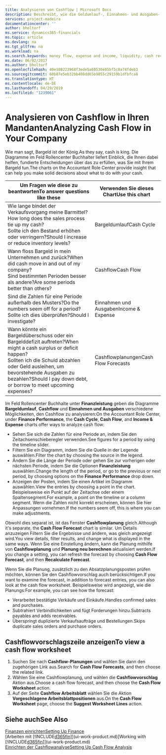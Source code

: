 ```yaml
---
title: Analysieren von Cashflow | Microsoft Docs
description: Beschreibt, wie die Geldumlauf-, Einnahmen- und Ausgaben-, Cash Flow- und Cashflow-Prognosediagramme verwendet werden, um vergangene und künftige Bargeldbewegungen im Unternehmen zu analysieren.
services: project-madeira
documentationcenter: ''
author: bholtorf
ms.service: dynamics365-financials
ms.topic: article
ms.devlang: na
ms.tgt_pltfrm: na
ms.workload: na
ms.search.keywords: money flow, expense and income, liquidity, cash receipts minus cash payments, Cartera
ms.date: 06/02/2017
ms.author: bholtorf
ms.openlocfilehash: 40e180222968f3ede5a69530e05bf5c0a74fdeb3
ms.sourcegitcommit: 60b87e5eb32bb408dd65b9855c29159b1dfbfca8
ms.translationtype: HT
ms.contentlocale: de-DE
ms.lasthandoff: 04/29/2019
ms.locfileid: "1239061"
---
```

# <a name="analyzing-cash-flow-in-your-company"></a><span data-ttu-id="c6b8e-103">Analysieren von Cashflow in Ihren Mandanten</span><span class="sxs-lookup"><span data-stu-id="c6b8e-103">Analyzing Cash Flow in Your Company</span></span>
<span data-ttu-id="c6b8e-104">Wie man sagt, Bargeld ist der König.</span><span class="sxs-lookup"><span data-stu-id="c6b8e-104">As they say, cash is king.</span></span> <span data-ttu-id="c6b8e-105">Die Diagramme im Feld Rollencenter Buchhalter liefert Einblick, die Ihnen dabei helfen, fundierte Entscheidungen über das zu erfüllen, was Sie mit Ihrem Bargeld tun.</span><span class="sxs-lookup"><span data-stu-id="c6b8e-105">The charts on the Accountant Role Center provide insight that can help you make solid decisions about what to do with your cash.</span></span>  

| <span data-ttu-id="c6b8e-106">Um Fragen wie diese zu beantworten</span><span class="sxs-lookup"><span data-stu-id="c6b8e-106">To answer questions like these</span></span> | <span data-ttu-id="c6b8e-107">Verwenden Sie dieses Chart</span><span class="sxs-lookup"><span data-stu-id="c6b8e-107">Use this chart</span></span> |
| --- | --- |
| <span data-ttu-id="c6b8e-108">Wie lange bindet der Verkaufsvorgang meine Barmittel?</span><span class="sxs-lookup"><span data-stu-id="c6b8e-108">How long does the sales process tie up my cash?</span></span></br> <span data-ttu-id="c6b8e-109">Sollte ich den Bestand erhöhen oder verringern?</span><span class="sxs-lookup"><span data-stu-id="c6b8e-109">Should I increase or reduce inventory levels?</span></span> |<span data-ttu-id="c6b8e-110">Bargeldumlauf</span><span class="sxs-lookup"><span data-stu-id="c6b8e-110">Cash Cycle</span></span> |
| <span data-ttu-id="c6b8e-111">Wann floss Bargeld in mein Unternehmen und zurück?</span><span class="sxs-lookup"><span data-stu-id="c6b8e-111">When did cash move in and out of my company?</span></span></br> <span data-ttu-id="c6b8e-112">Sind bestimmten Perioden besser als andere?</span><span class="sxs-lookup"><span data-stu-id="c6b8e-112">Are some periods better than others?</span></span> |<span data-ttu-id="c6b8e-113">Cashflow</span><span class="sxs-lookup"><span data-stu-id="c6b8e-113">Cash Flow</span></span> |
| <span data-ttu-id="c6b8e-114">Sind die Zahlen für eine Periode außerhalb des Musters?</span><span class="sxs-lookup"><span data-stu-id="c6b8e-114">Do the numbers seem off for a period?</span></span></br> <span data-ttu-id="c6b8e-115">Sollte ich dies überprüfen?</span><span class="sxs-lookup"><span data-stu-id="c6b8e-115">Should I investigate?</span></span> |<span data-ttu-id="c6b8e-116">Einnahmen und Ausgaben</span><span class="sxs-lookup"><span data-stu-id="c6b8e-116">Income & Expense</span></span> |
| <span data-ttu-id="c6b8e-117">Wann könnte ein Bargeldüberschuss oder ein Bargelddefizit auftreten?</span><span class="sxs-lookup"><span data-stu-id="c6b8e-117">When might a cash surplus or deficit happen?</span></span></br> <span data-ttu-id="c6b8e-118">Sollten ich die Schuld abzahlen oder Geld ausleihen, um bevorstehende Ausgaben zu bezahlen?</span><span class="sxs-lookup"><span data-stu-id="c6b8e-118">Should I pay down debt, or borrow to meet upcoming expenses?</span></span> |<span data-ttu-id="c6b8e-119">Cashflowplanungen</span><span class="sxs-lookup"><span data-stu-id="c6b8e-119">Cash Flow Forecasts</span></span> |

<span data-ttu-id="c6b8e-120">Im Feld Rollencenter Buchhalte unter **Finanzleistung** geben die Diagramme **Bargeldumlauf**, **Cashflow** und **Einnahmen und Ausgaben** verschiedene Möglichkeiten, den Cashflow zu analysieren:</span><span class="sxs-lookup"><span data-stu-id="c6b8e-120">On the Accountant Role Center, under **Finance Performance**, the **Cash Cycle**, **Cash Flow**, and **Income & Expense** charts offer ways to analyze cash flow:</span></span>  

* <span data-ttu-id="c6b8e-121">Sehen Sie sich die Zahlen für eine Periode an, indem Sie den Zeitachsenschieberegler verwenden.</span><span class="sxs-lookup"><span data-stu-id="c6b8e-121">See figures for a period by using the timeline slider.</span></span>  
* <span data-ttu-id="c6b8e-122">Filtern Sie ein Diagramm, indem Sie die Quelle in der Legende auswählen.</span><span class="sxs-lookup"><span data-stu-id="c6b8e-122">Filter the chart by choosing the source in the legend.</span></span>  
* <span data-ttu-id="c6b8e-123">Ändern Sie die Länge der Periode oder gehen Sie zur vorherigen oder nächsten Periode, indem Sie die Optionen **Finanzleistung** auswählen.</span><span class="sxs-lookup"><span data-stu-id="c6b8e-123">Change the length of the period, or go to the previous or next period, by choosing options on the **Finance Performance** drop down.</span></span>  
* <span data-ttu-id="c6b8e-124">Anzeigen der Posten, indem Sie einen Artikel im Diagramm auswählen.</span><span class="sxs-lookup"><span data-stu-id="c6b8e-124">View the entries by choosing a point in the chart.</span></span> <span data-ttu-id="c6b8e-125">Beispielsweise ein Punkt auf der Zeitachse oder einem Spaltensegment.</span><span class="sxs-lookup"><span data-stu-id="c6b8e-125">For example, a point on the timeline or a column segment.</span></span> <span data-ttu-id="c6b8e-126">Wenn die Zahlen nicht korrekt erscheinen, können Sie hier Anpassungen vornehmen.</span><span class="sxs-lookup"><span data-stu-id="c6b8e-126">If the numbers seem off, this is where you can make adjustments.</span></span>  

<span data-ttu-id="c6b8e-127">Obwohl dies separat ist, ist das Fenster **Cashflowplanung** gleich.</span><span class="sxs-lookup"><span data-stu-id="c6b8e-127">Although it's separate, the **Cash Flow Forecast** chart is similar.</span></span> <span data-ttu-id="c6b8e-128">Um Details anzuzeigen Filtern Sie die Ergebnisse und ändern, was gleich angezeigt wird.</span><span class="sxs-lookup"><span data-stu-id="c6b8e-128">You view details, filter results, and change what is displayed in the same ways.</span></span> <span data-ttu-id="c6b8e-129">Wenn Sie eine Einstellung ändern, kann die Planung mithilfe von **Cashflowplanung** und **Planung neu berechnen** aktualisiert werden.</span><span class="sxs-lookup"><span data-stu-id="c6b8e-129">If you change a setting, you can refresh the forecast by choosing **Cash Flow Forecast**, and then **Recalculate Forecast**.</span></span>

<span data-ttu-id="c6b8e-130">Wenn Sie die Planung, zusätzlich zu den Absatzplanungsposten prüfen möchten, können Sie den Cashflowvorschlag auch berücksichtigen.</span><span class="sxs-lookup"><span data-stu-id="c6b8e-130">If you want to examine the forecast, in addition to forecast entries, you can also look at the cash flow worksheet.</span></span> <span data-ttu-id="c6b8e-131">Beispielsweise wird angezeigt, wie die Planungs:</span><span class="sxs-lookup"><span data-stu-id="c6b8e-131">For example, you can see how the forecast:</span></span>

* <span data-ttu-id="c6b8e-132">Verarbeitet bestätigte Verkäufe und Einkäufe.</span><span class="sxs-lookup"><span data-stu-id="c6b8e-132">Handles confirmed sales and purchases.</span></span>  
* <span data-ttu-id="c6b8e-133">Subtrahiert Verbindlichkeiten und fügt Forderungen hinzu.</span><span class="sxs-lookup"><span data-stu-id="c6b8e-133">Subtracts payables and adds receivables.</span></span>  
* <span data-ttu-id="c6b8e-134">Überspringt duplizierte Verkaufsaufträge und Bestellungen.</span><span class="sxs-lookup"><span data-stu-id="c6b8e-134">Skips duplicate sales orders and purchase orders.</span></span>  

## <a name="to-view-a-cash-flow-worksheet"></a><span data-ttu-id="c6b8e-135">Cashflowvorschlagszeile anzeigen</span><span class="sxs-lookup"><span data-stu-id="c6b8e-135">To view a cash flow worksheet</span></span>
1. <span data-ttu-id="c6b8e-136">Suchen Sie nach **Cashflow-Planungen** und wählen Sie dann den zugehörigen Link aus.</span><span class="sxs-lookup"><span data-stu-id="c6b8e-136">Search for **Cash Flow Forecasts**, and then choose the related link.</span></span>  
2. <span data-ttu-id="c6b8e-137">Wählen Sie eine Cashflowplanung, und wählen die **Cashflowvorschlag** Aktion aus.</span><span class="sxs-lookup"><span data-stu-id="c6b8e-137">Choose a cash flow forecast, and then choose the **Cash Flow Worksheet** action.</span></span>  
3. <span data-ttu-id="c6b8e-138">Auf der Seite **Cashflow Arbeitsblatt** wählen Sie die Aktion **Vorgeschlagene Arbeitsblattpositionen** aus.</span><span class="sxs-lookup"><span data-stu-id="c6b8e-138">On the **Cash Flow Worksheet** page, choose the **Suggest Worksheet Lines** action.</span></span>  

## <a name="see-also"></a><span data-ttu-id="c6b8e-139">Siehe auch</span><span class="sxs-lookup"><span data-stu-id="c6b8e-139">See Also</span></span>
[<span data-ttu-id="c6b8e-140">Finanzen einrichten</span><span class="sxs-lookup"><span data-stu-id="c6b8e-140">Setting Up Finance</span></span>](finance-setup-finance.md)  
<span data-ttu-id="c6b8e-141">[Arbeiten mit [!INCLUDE[d365fin](includes/d365fin_md.md)]](ui-work-product.md)</span><span class="sxs-lookup"><span data-stu-id="c6b8e-141">[Working with [!INCLUDE[d365fin](includes/d365fin_md.md)]](ui-work-product.md)</span></span>  
[<span data-ttu-id="c6b8e-142">Einrichten der Cashflowanalyse</span><span class="sxs-lookup"><span data-stu-id="c6b8e-142">Setting Up Cash Flow Analysis</span></span>](finance-setup-cash-flow-analyses.md)  
